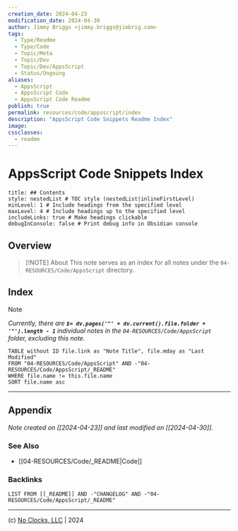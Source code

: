 ```yaml
---
creation_date: 2024-04-23
modification_date: 2024-04-30
author: Jimmy Briggs <jimmy.briggs@jimbrig.com>
tags:
  - Type/Readme
  - Type/Code
  - Topic/Meta
  - Topic/Dev
  - Topic/Dev/AppsScript
  - Status/Ongoing
aliases:
  - AppsScript
  - AppsScript Code
  - AppsScript Code Readme
publish: true
permalink: resources/code/appsscript/index
description: "AppsScript Code Snippets Readme Index"
image:
cssclasses:
  - readme
---
```



# AppsScript Code Snippets Index

```table-of-contents
title: ## Contents 
style: nestedList # TOC style (nestedList|inlineFirstLevel)
minLevel: 1 # Include headings from the specified level
maxLevel: 4 # Include headings up to the specified level
includeLinks: true # Make headings clickable
debugInConsole: false # Print debug info in Obsidian console
```

## Overview

> [!NOTE] About
> This note serves as an index for all notes under the `04-RESOURCES/Code/AppsScript` directory.

## Index

> [!NOTE]
> *Currently, there are **`$= dv.pages('"' + dv.current().file.folder + '"').length - 1`**  individual notes in the `04-RESOURCES/Code/AppsScript` folder, excluding this note.*

```dataview
TABLE without ID file.link as "Note Title", file.mday as "Last Modified"
FROM "04-RESOURCES/Code/AppsScript" AND -"04-RESOURCES/Code/AppsScript/_README"
WHERE file.name != this.file.name
SORT file.name asc
```

***

## Appendix

*Note created on [[2024-04-23]] and last modified on [[2024-04-30]].*

### See Also

- [[04-RESOURCES/Code/_README|Code]]

### Backlinks

```dataview
LIST FROM [[_README]] AND -"CHANGELOG" AND -"04-RESOURCES/Code/AppsScript/_README"
```

***

(c) [No Clocks, LLC](https://github.com/noclocks) | 2024